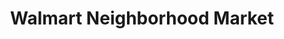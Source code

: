 ---
title: "Walmart Neighborhood Market"
url: /chattanooga/walmart-neighborhood-market-hixson-pike/
shop: supermarket
---